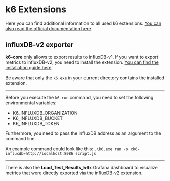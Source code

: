 # k6 Extensions

Here you can find additional information to all used k6 extensions.
[You can also read the official documentation here](https://k6.io/docs/extensions/).

## influxDB-v2 exporter  

**k6-core** only allows to export results to influxDB-v1. If you want to export metrics to influxDB-v2,
you need to install the extension. [You can find the installation guide here](https://github.com/grafana/xk6-output-influxdb).

Be aware that only the `k6.exe` in your current directory contains the  installed extension.

---
Before you execute the `k6 run` command, you need to set the following environmental variables:

- K6_INFLUXDB_ORGANIZATION
- K6_INFLUXDB_BUCKET  
- K6_INFLUXDB_TOKEN

Furthermore, you need to pass the influxDB address as an argument to the command line.

An example command could look like this:
`.\k6.exe run -o xk6-influxdb=http://localhost:8086 script.js`

---
There is also the **Load_Test_Results_k6x** Grafana dashboard to visualize metrics that 
were directly exported via the influxDB-v2 extension.


